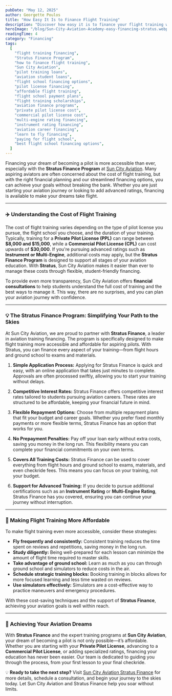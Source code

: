 ```yaml
---
pubDate: "May 12, 2025"
author: Georgette Poulos
title: "How Easy It Is to Finance Flight Training"
description: "Discover how easy it is to finance your flight training with the Stratus Finance Program at Sun City Aviation. Learn about flexible payment plans, competitive rates, and financing options that make achieving your aviation dreams affordable and stress-free."
heroImage: "/blog/Sun-City-Aviation-Academy-easy-financing-stratus.webp"
readingTime: 4
category: "Financing"
tags:
  [
    "flight training financing",
    "Stratus Finance Program",
    "how to finance flight training",
    "Sun City Aviation",
    "pilot training loans",
    "aviation student loans",
    "flight school financing options",
    "pilot license financing",
    "affordable flight training",
    "flight school payment plans",
    "flight training scholarships",
    "aviation finance programs",
    "private pilot license cost",
    "commercial pilot license cost",
    "multi-engine rating financing",
    "instrument rating financing",
    "aviation career financing",
    "learn to fly financing",
    "paying for flight school",
    "best flight school financing options",
  ]
---
```


Financing your dream of becoming a pilot is more accessible than ever, especially with the **Stratus Finance Program** at [Sun City Aviation](https://suncityaviation.com/stratus-finance/). Many aspiring aviators are often concerned about the cost of flight training, but with the right financial planning and our streamlined financing options, you can achieve your goals without breaking the bank. Whether you are just starting your aviation journey or looking to add advanced ratings, financing is available to make your dreams take flight.

---

### ✈️ Understanding the Cost of Flight Training

The cost of flight training varies depending on the type of pilot license you pursue, the flight school you choose, and the duration of your training. Typically, training for a **Private Pilot License (PPL)** can range between **\$8,000 and \$15,000**, while a **Commercial Pilot License (CPL)** can cost upwards of **\$30,000**. If you're pursuing advanced ratings such as **Instrument or Multi-Engine**, additional costs may apply, but the **Stratus Finance Program** is designed to support all stages of your aviation education. With **Stratus**, Sun City Aviation makes it easier than ever to manage these costs through flexible, student-friendly financing.

To provide even more transparency, Sun City Aviation offers **financial consultations** to help students understand the full cost of training and the best ways to manage it. This way, there are no surprises, and you can plan your aviation journey with confidence.

---

### 💡 The Stratus Finance Program: Simplifying Your Path to the Skies

At Sun City Aviation, we are proud to partner with **Stratus Finance**, a leader in aviation training financing. The program is specifically designed to make flight training more accessible and affordable for aspiring pilots. With Stratus, you can finance every aspect of your training—from flight hours and ground school to exams and materials.

1. **Simple Application Process:** Applying for Stratus Finance is quick and easy, with an online application that takes just minutes to complete. Approvals are often processed swiftly, allowing you to start your training without delays.

2. **Competitive Interest Rates:** Stratus Finance offers competitive interest rates tailored to students pursuing aviation careers. These rates are structured to be affordable, keeping your financial future in mind.

3. **Flexible Repayment Options:** Choose from multiple repayment plans that fit your budget and career goals. Whether you prefer fixed monthly payments or more flexible terms, Stratus Finance has an option that works for you.

4. **No Prepayment Penalties:** Pay off your loan early without extra costs, saving you money in the long run. This flexibility means you can complete your financial commitments on your own terms.

5. **Covers All Training Costs:** Stratus Finance can be used to cover everything from flight hours and ground school to exams, materials, and even checkride fees. This means you can focus on your training, not your budget.

6. **Support for Advanced Training:** If you decide to pursue additional certifications such as an **Instrument Rating** or **Multi-Engine Rating**, Stratus Finance has you covered, ensuring you can continue your journey without interruption.

---

### 🚀 Making Flight Training More Affordable

To make flight training even more accessible, consider these strategies:

- **Fly frequently and consistently:** Consistent training reduces the time spent on reviews and repetitions, saving money in the long run.
- **Study diligently:** Being well-prepared for each lesson can minimize the amount of flight time required to master skills.
- **Take advantage of ground school:** Learn as much as you can through ground school and simulators to reduce costs in the air.
- **Schedule strategic training blocks:** Booking training in blocks allows for more focused learning and less time wasted on reviews.
- **Use simulators effectively:** Simulators are a cost-effective way to practice maneuvers and emergency procedures.

With these cost-saving techniques and the support of **Stratus Finance**, achieving your aviation goals is well within reach.

---

### 🌟 Achieving Your Aviation Dreams

With **Stratus Finance** and the expert training programs at **Sun City Aviation**, your dream of becoming a pilot is not only possible—it’s affordable. Whether you are starting with your **Private Pilot License**, advancing to a **Commercial Pilot License**, or adding specialized ratings, financing your education has never been easier. Our team is dedicated to guiding you through the process, from your first lesson to your final checkride.

💡 **Ready to take the next step?** Visit [Sun City Aviation Stratus Finance](/stratus-finance/) for more details, schedule a consultation, and begin your journey to the skies today. Let Sun City Aviation and Stratus Finance help you soar without limits.
